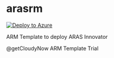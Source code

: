 # arasrm
[![Deploy to Azure](http://azuredeploy.net/deploybutton.png)](https://azuredeploy.net/)

ARM Template to deploy ARAS Innovator

@getCloudyNow ARM Template Trial
